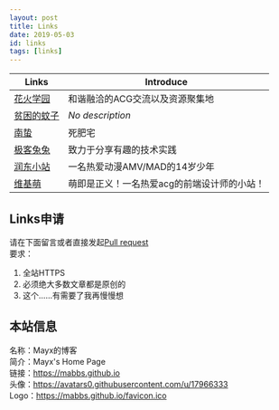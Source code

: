 ```yaml
---
layout: post
title: Links
date: 2019-05-03
id: links
tags: [links]
---
```


| Links | Introduce |
| - | - |
| [花火学园](https://www.say-huahuo.com/) | 和谐融洽的ACG交流以及资源聚集地 |
| [贫困的蚊子](https://qwq.moe/) | *No description* |
| [南蛰](https://moe.sb/) | 死肥宅 |
| [极客兔兔](https://geektutu.com) | 致力于分享有趣的技术实践 |
| [润东小站](https://www.xiaoyingya.com/) | 一名热爱动漫AMV/MAD的14岁少年 |
| [维基萌](https://www.wikimoe.com) | 萌即是正义！一名热爱acg的前端设计师的小站！ |

## Links申请
请在下面留言或者直接发起[Pull request](https://github.com/Mabbs/mabbs.github.io/pull/new/master)   
要求：
1. 全站HTTPS
2. 必须绝大多数文章都是原创的
3. 这个……有需要了我再慢慢想

## 本站信息
名称：Mayx的博客   
简介：Mayx's Home Page   
链接：<https://mabbs.github.io>   
头像：<https://avatars0.githubusercontent.com/u/17966333>   
Logo：<https://mabbs.github.io/favicon.ico>
